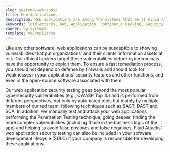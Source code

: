 ```yaml
---
slug: systems/web-apps/
title: Web Applications
description: Web applications are among the systems that we at Fluid Attacks help you evaluate to detect security vulnerabilities that you can subsequently remediate.
keywords: luid Attacks, Web, Application, Continuous Hacking, Security, System, Ethical Hacking, Pentesting
banner: bg-systems
template: mdCompliance
---
```


<div class="paragraph fw3 f3 lh-2">

Like any other software, web applications can be susceptible to showing
vulnerabilities that put organizations’ and their clients’ information
assets at risk. Our ethical hackers target these vulnerabilities before
cybercriminals have the opportunity to exploit them. To ensure a fast
remediation process, you should not depend on defense by firewalls and
should look for weaknesses in your applications’ security features and
other functions, and even in the open-source software associated with
them.

</div>

<div class="paragraph fw3 f3 lh-2">

Our web application security testing goes beyond the most popular
cybersecurity vulnerabilities (e.g., OWASP Top 10) and is performed from
different perspectives, not only by automated tools but mainly by
multiple members of our red team, following techniques such as SAST,
DAST and SCA. In addition, we manually test and attack your web
applications performing the Penetration Testing technique, going deeper,
finding the more complex vulnerabilities (including those in the
business logic of the app) and helping to avoid false positives and
false negatives. Fluid Attacks’ web application security testing can
also be included in your software development lifecycle (SDLC) if your
company is responsible for developing these applications.

</div>